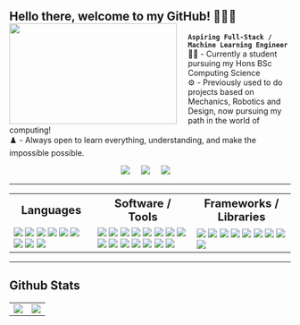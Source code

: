 ## Hello there, welcome to my GitHub! 👋👨‍🔧 <img align="left" style="margin-right: 20px;" width="300" height="180" src="https://github.com/user-attachments/assets/a8119d72-9aa8-4b0b-8822-81d734e5b0a9?raw=true"></a>

**`Aspiring Full-Stack / Machine Learning Engineer`** <br>
🧑‍🎓 - Currently a student pursuing my Hons BSc Computing Science <br>
⚙️ - Previously used to do projects based on Mechanics, Robotics and Design, now pursuing my path in the world of computing! <br>
♟️ - Always open to learn everything, understanding, and make the impossible possible. <br>


<p align="center">
  <a target="_blank"href="https://www.linkedin.com/in/mehedi-gazi/">
    <img src="https://img.shields.io/badge/LinkedIn-000000?style=for-the-badge&logo=portfolio" /></a>&nbsp;&nbsp;&nbsp;&nbsp;
  <a target="_blank"href="#"><img src="https://img.shields.io/badge/Portfolio-%23000000.svg?style=for-the-badge&logo=firefox&logoColor=#FF7139" /></a>&nbsp;&nbsp;&nbsp;&nbsp;
  <a href="mailto:xn.m2977@gmail.com?subject=Hello%20Ileri,%20From%20Github"><img src="https://img.shields.io/badge/Email-000000?style=for-the-badge&logo=gmail" /></a>&nbsp;&nbsp;&nbsp;&nbsp;
</p>




---
<div align="center">
  <table style="width:100%; table-layout: fixed; border-collapse: collapse;">
    <tr>
      <th style="text-align: center; font-size: 20px;">Languages</th>
      <th style="text-align: center; font-size: 20px;">Software / Tools</th>
      <th style="text-align: center; font-size: 20px;">Frameworks / Libraries</th>
    </tr>
    <tr>
      <td>
        <img src="https://img.shields.io/badge/Python-000000?style=for-the-badge&logo=python" <br>
        <img src="https://img.shields.io/badge/java-000000.svg?style=for-the-badge&logo=openjdk&logoColor=white" <br>
        <img src="https://img.shields.io/badge/php-000000.svg?style=for-the-badge&logo=php&logoColor=white" <br>
        <img src="https://img.shields.io/badge/html-000000.svg?style=for-the-badge&logo=html5&logoColor=white" <br>
        <img src="https://img.shields.io/badge/css-000000.svg?style=for-the-badge&logo=css3&logoColor=white" <br>
        <img src="https://img.shields.io/badge/c-000000.svg?style=for-the-badge&logo=c&logoColor=white" <br>
        <img src="https://img.shields.io/badge/SQL-000000?style=for-the-badge&logo=sqlite" <br>
        <img src="https://img.shields.io/badge/lua-000000.svg?style=for-the-badge&logo=lua&logoColor=white" <br>
        <img src="https://img.shields.io/badge/Bash-000000?style=for-the-badge&logo=gnubash" <br>
      </td>
      <td>
        <img src="https://img.shields.io/badge/Visual%20Studio%20Code%20(VSC)-000000?style=for-the-badge" <br>
        <img src="https://img.shields.io/badge/Git%20(Windows)-000000?style=for-the-badge&logo=gitforwindows" <br>
        <img src="https://img.shields.io/badge/Microsoft%20SQL%20Server-000000?style=for-the-badge&logo=microsoft%20sql%20server&logoColor=white">
        <img src="https://img.shields.io/badge/MySQL-000000?style=for-the-badge&logo=mysql" <br>
        <img src="https://img.shields.io/badge/Wireshark-000000?style=for-the-badge&logo=wireshark" <br>
        <img src="https://img.shields.io/badge/SolidWorks%202022-000000?style=for-the-badge&logo=dassaultsystemes" <br>
        <img src="https://img.shields.io/badge/Blender%20v4.0-000000?style=for-the-badge&logo=blender" <br>
        <img src="https://img.shields.io/badge/Codecademy-000000?style=for-the-badge&logo=codecademy&logoColor=white" <br>
        <img src="https://img.shields.io/badge/VirtualBox%20(Oracle)-000000?style=for-the-badge&logo=virtualbox" <br>
        <img src="https://img.shields.io/badge/Netbeans%20IDE-000000?style=for-the-badge&logo=apachenetbeanside" <br>
        <img src="https://img.shields.io/badge/XAMPP-000000?style=for-the-badge&logo=xampp" <br>
        <img src="https://img.shields.io/badge/Powershell%20%2F%20UNIX-000000?style=for-the-badge&logo=gnometerminal" <br>
        <img src="https://img.shields.io/badge/Ubuntu-000000?style=for-the-badge&logo=ubuntu&logoColor=white" <br>
        <img src="https://img.shields.io/badge/docker-000000.svg?style=for-the-badge&logo=docker&logoColor=white" <br>
        <img src="https://img.shields.io/badge/Windows%20Terminal-000000.svg?style=for-the-badge&logo=windows-terminal&logoColor=white">
      </td>
      <td>
        <img src="https://img.shields.io/badge/Matplotlib-000000.svg?style=for-the-badge&logo=Matplotlib&logoColor=white" <br>
        <img src="https://img.shields.io/badge/numpy-000000.svg?style=for-the-badge&logo=numpy&logoColor=white" <br>
        <img src="https://img.shields.io/badge/TailwindCSS-000000?style=for-the-badge&logo=tailwindcss" <br>
        <img src="https://img.shields.io/badge/Laravel%20%2B%20Herd-000000?style=for-the-badge&logo=laravel" <br>
        <img src="https://img.shields.io/badge/PyTest-000000?style=for-the-badge&logo=pytest" <br>
        <img src="https://img.shields.io/badge/JUnit-000000?style=for-the-badge&logo=junit5" <br>
        <img src="https://img.shields.io/badge/OpenSSL-000000?style=for-the-badge&logo=openssl" <br>
        <img src="https://img.shields.io/badge/MySQL-000000?style=for-the-badge&logo=mysql" <br>
        <img src="https://img.shields.io/badge/Jupyter%20Notebook-000000?style=for-the-badge&logo=jupyter" <br>
      </td>
    </tr>
  </table>
</div>


---
<div>
    <h2 align=left> Github Stats</h2>
</div>
<table>
    <tr>
        <td colspan="2" rowspan="2">
            <a href = "https://git.io/streak-stats">
        <img src="https://github-readme-stats.vercel.app/api/top-langs/?username=mehedi-gazi&layout=compact&theme=great-gatsby">
            </a>
        </a>
        </td>
        <td colspan="2" rowspan="2">
        <img src="https://github-readme-stats.vercel.app/api?username=mehedi-gazi&theme=great-gatsby&show_icons=true">
        </a>
        </td>
    </tr>
</table>
<!--
**mehedi-gazi/mehedi-gazi** is a ✨ _special_ ✨ repository because its `README.md` (this file) appears on your GitHub profile.

Here are some ideas to get you started:

- 🔭 I’m currently working on ...
- 🌱 I’m currently learning ...
- 👯 I’m looking to collaborate on ...
- 🤔 I’m looking for help with ...
- 💬 Ask me about ...
- 📫 How to reach me: ...
- 😄 Pronouns: ...
- ⚡ Fun fact: ...
-->
